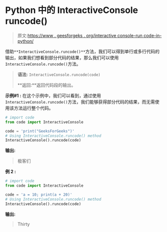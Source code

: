 # Python 中的 InteractiveConsole runcode()

> 原文:[https://www . geesforgeks . org/interactive console-run code-in-python/](https://www.geeksforgeeks.org/interactiveconsole-runcode-in-python/)

借助`**InteractiveConsole.runcode()**`方法，我们可以得到单行或多行代码的输出，如果我们想看到部分代码的结果，那么我们可以使用`InteractiveConsole.runcode()`方法。

> **语法:** `InteractiveConsole.runcode(code)`
> 
> **返回:**返回代码段的输出。

**示例#1 :**
在这个示例中，我们可以看到，通过使用`InteractiveConsole.runcode()`方法，我们能够获得部分代码的结果，而无需使用该方法运行整个代码。

```py
# import code
from code import InteractiveConsole

code = 'print("GeeksForGeeks")'
# Using InteractiveConsole.runcode() method
InteractiveConsole().runcode(code)
```

**输出:**

> 极客们

**例 2 :**

```py
# import code
from code import InteractiveConsole

code = 'a = 10; print(a + 20)'
# Using InteractiveConsole.runcode() method
InteractiveConsole().runcode(code)
```

**输出:**

> Thirty